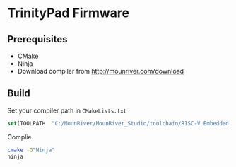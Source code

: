 # TrinityPad Firmware

## Prerequisites
- CMake
- Ninja
- Download compiler from <http://mounriver.com/download>

## Build

Set your compiler path in `CMakeLists.txt`

```cmake
set(TOOLPATH  "C:/MounRiver/MounRiver_Studio/toolchain/RISC-V Embedded GCC/bin/riscv-none-embed-")
```

Complie.

```bash
cmake -G"Ninja"
ninja
```

